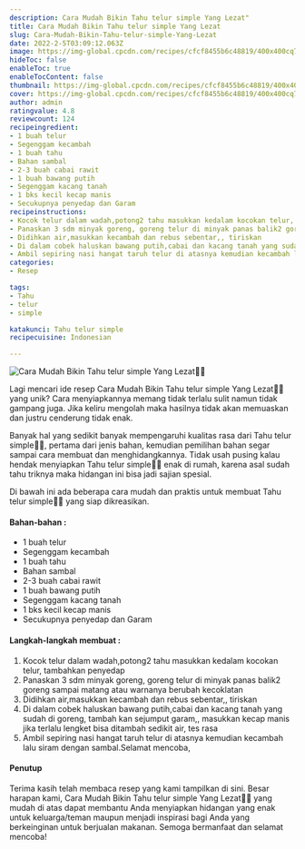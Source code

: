 ```yaml
---
description: Cara Mudah Bikin Tahu telur simple Yang Lezat"
title: Cara Mudah Bikin Tahu telur simple Yang Lezat
slug: Cara-Mudah-Bikin-Tahu-telur-simple-Yang-Lezat
date: 2022-2-5T03:09:12.063Z
image: https://img-global.cpcdn.com/recipes/cfcf8455b6c48819/400x400cq70/photo.jpg
hideToc: false
enableToc: true
enableTocContent: false
thumbnail: https://img-global.cpcdn.com/recipes/cfcf8455b6c48819/400x400cq70/photo.jpg
cover: https://img-global.cpcdn.com/recipes/cfcf8455b6c48819/400x400cq70/photo.jpg
author: admin
ratingvalue: 4.8
reviewcount: 124
recipeingredient:
- 1 buah telur
- Segenggam kecambah
- 1 buah tahu
- Bahan sambal
- 2-3 buah cabai rawit
- 1 buah bawang putih
- Segenggam kacang tanah
- 1 bks kecil kecap manis
- Secukupnya penyedap dan Garam
recipeinstructions:
- Kocok telur dalam wadah,potong2 tahu masukkan kedalam kocokan telur, tambahkan penyedap
- Panaskan 3 sdm minyak goreng, goreng telur di minyak panas balik2 goreng sampai matang atau warnanya berubah kecoklatan
- Didihkan air,masukkan kecambah dan rebus sebentar,, tiriskan
- Di dalam cobek haluskan bawang putih,cabai dan kacang tanah yang sudah di goreng, tambah kan sejumput garam,, masukkan kecap manis jika terlalu lengket bisa ditambah sedikit air, tes rasa
- Ambil sepiring nasi hangat taruh telur di atasnya kemudian kecambah lalu siram dengan sambal.Selamat mencoba,
categories:
- Resep

tags:
- Tahu
- telur
- simple

katakunci: Tahu telur simple
recipecuisine: Indonesian

---
```


![Cara Mudah Bikin Tahu telur simple Yang Lezat👩‍🍳](https://img-global.cpcdn.com/recipes/cfcf8455b6c48819/400x400cq70/photo.jpg)

Lagi mencari ide resep Cara Mudah Bikin Tahu telur simple Yang Lezat👩‍🍳 yang unik? Cara menyiapkannya memang tidak terlalu sulit namun tidak gampang juga. Jika keliru mengolah maka hasilnya tidak akan memuaskan dan justru cenderung tidak enak.

Banyak hal yang sedikit banyak mempengaruhi kualitas rasa dari Tahu telur simple👩‍🍳, pertama dari jenis bahan, kemudian pemilihan bahan segar sampai cara membuat dan menghidangkannya. Tidak usah pusing kalau hendak menyiapkan Tahu telur simple👩‍🍳 enak di rumah, karena asal sudah tahu triknya maka hidangan ini bisa jadi sajian spesial.

Di bawah ini ada beberapa cara mudah dan praktis untuk membuat Tahu telur simple👩‍🍳 yang siap dikreasikan.

<!--inarticleads1-->

#### Bahan-bahan :

- 1 buah telur
- Segenggam kecambah
- 1 buah tahu
- Bahan sambal
- 2-3 buah cabai rawit
- 1 buah bawang putih
- Segenggam kacang tanah
- 1 bks kecil kecap manis
- Secukupnya penyedap dan Garam

<!--inarticleads2-->

#### Langkah-langkah membuat :

1. Kocok telur dalam wadah,potong2 tahu masukkan kedalam kocokan telur, tambahkan penyedap
1. Panaskan 3 sdm minyak goreng, goreng telur di minyak panas balik2 goreng sampai matang atau warnanya berubah kecoklatan
1. Didihkan air,masukkan kecambah dan rebus sebentar,, tiriskan
1. Di dalam cobek haluskan bawang putih,cabai dan kacang tanah yang sudah di goreng, tambah kan sejumput garam,, masukkan kecap manis jika terlalu lengket bisa ditambah sedikit air, tes rasa
1. Ambil sepiring nasi hangat taruh telur di atasnya kemudian kecambah lalu siram dengan sambal.Selamat mencoba,

#### Penutup

Terima kasih telah membaca resep yang kami tampilkan di sini. Besar harapan kami, Cara Mudah Bikin Tahu telur simple Yang Lezat👩‍🍳 yang mudah di atas dapat membantu Anda menyiapkan hidangan yang enak untuk keluarga/teman maupun menjadi inspirasi bagi Anda yang berkeinginan untuk berjualan makanan. Semoga bermanfaat dan selamat mencoba!